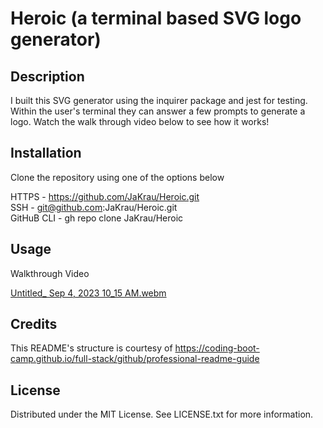 # Heroic (a terminal based SVG logo generator)

## Description

I built this SVG generator using the inquirer package and jest for testing. Within the user's terminal they can answer a few prompts to generate a logo. Watch the walk through video below to see how it works!


## Installation

Clone the repository using one of the options below          
        
HTTPS - https://github.com/JaKrau/Heroic.git        
SSH - git@github.com:JaKrau/Heroic.git        
GitHuB CLI - gh repo clone JaKrau/Heroic       


## Usage

Walkthrough Video 

[Untitled_ Sep 4, 2023 10_15 AM.webm](https://github.com/JaKrau/Heroic/assets/108687237/5d9f6f20-09a8-4018-a8cb-9f4eefb37048)


## Credits

This README's structure is courtesy of https://coding-boot-camp.github.io/full-stack/github/professional-readme-guide         


## License

Distributed under the MIT License. See LICENSE.txt for more information.
